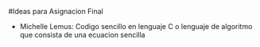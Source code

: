 #Ideas para Asignacion Final

* Michelle Lemus: Codigo sencillo en lenguaje C o lenguaje de algoritmo que consista de una ecuacion sencilla
